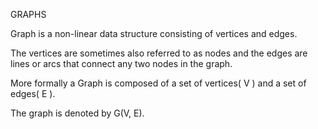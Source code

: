 GRAPHS

Graph is a non-linear data structure consisting of vertices and edges.

The vertices are sometimes also referred to as nodes and the edges are lines or arcs that connect any two nodes in the graph.

More formally a Graph is composed of a set of vertices( V ) and a set of edges( E ). 

The graph is denoted by G(V, E).
